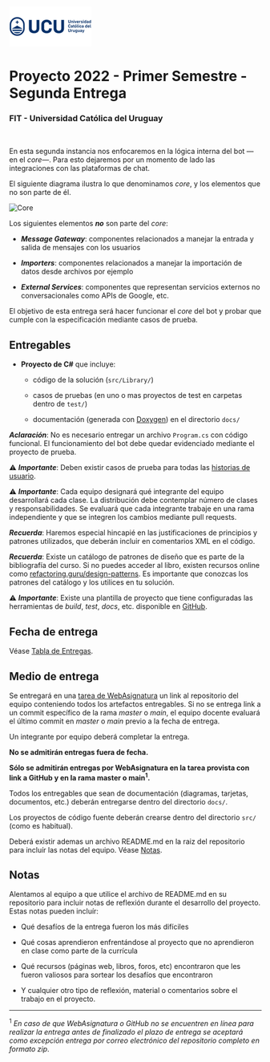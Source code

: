 ![UCU](https://github.com/ucudal/PII_Conceptos_De_POO/raw/master/Assets/logo-ucu.png)

# Proyecto 2022 - Primer Semestre - Segunda Entrega
### FIT - Universidad Católica del Uruguay

<br>

En esta segunda instancia nos enfocaremos en la lógica interna del bot —en el _core_—. Para esto dejaremos por un momento de lado las integraciones con las plataformas de chat.

El siguiente diagrama ilustra lo que denominamos _core_, y los elementos que no son parte de él.

![Core](../Assets/Core.png)

Los siguientes elementos **_no_** son parte del _core_:

- **_Message Gateway_**: componentes relacionados a manejar la entrada y salida de mensajes con los usuarios

- **_Importers_**: componentes relacionados a manejar la importación de datos desde archivos por ejemplo

- **_External Services_**: componentes que representan servicios externos no conversacionales como APIs de Google, etc.

El objetivo de esta entrega será hacer funcionar el _core_ del bot y probar que cumple con la especificación mediante casos de prueba.

## Entregables

- **Proyecto de C#** que incluye:

    - código de la solución (`src/Library/`)

    - casos de pruebas (en uno o mas proyectos de test en carpetas dentro de `test/`)

    - documentación (generada con [Doxygen](https://www.doxygen.nl/index.html)) en el directorio `docs/`

**_Aclaración_**: No es necesario entregar un archivo `Program.cs` con código funcional. El funcionamiento del bot debe quedar evidenciado mediante el proyecto de prueba.

:warning: **_Importante_**: Deben existir casos de prueba para todas las [historias de usuario](../README.md#La-propuesta).

:warning: **_Importante_**: Cada equipo designará qué integrante del equipo desarrollará cada clase. La distribución debe contemplar número de clases y responsabilidades. Se evaluará que cada integrante trabaje en una rama independiente y que se integren los cambios mediante pull requests.

**_Recuerda_**: Haremos especial hincapié en las justificaciones de principios y patrones utilizados, que deberán incluir en comentarios XML en el código.

**_Recuerda_**: Existe un catálogo de patrones de diseño que es parte de la bibliografía del curso. Si no puedes acceder al libro, existen recursos online como [refactoring.guru/design-patterns](https://refactoring.guru/design-patterns). Es importante que conozcas los patrones del catálogo y los utilices en tu solución.

:warning: **_Importante_**: Existe una plantilla de proyecto que tiene configuradas las herramientas de _build_, _test_, _docs_, etc. disponible en [GitHub](https://github.com/ucudal/PII_ProjectTemplate).

## Fecha de entrega

Véase [Tabla de Entregas](../README.md#roadmap-y-entregables).

## Medio de entrega

Se entregará en una [tarea de WebAsignatura](https://webasignatura.ucu.edu.uy/course/view.php?id=288&section=1) un link al repositorio del equipo conteniendo todos los artefactos entregables. Si no se entrega link a un commit específico de la rama _master_ o _main_, el equipo docente evaluará el último commit en _master_ o _main_ previo a la fecha de entrega.

Un integrante por equipo deberá completar la entrega.

**No se admitirán entregas fuera de fecha.**

**Sólo se admitirán entregas por WebAsignatura en la tarea provista con link a GitHub y en la rama master o main<sup>1</sup>.**

Todos los entregables que sean de documentación (diagramas, tarjetas, documentos, etc.) deberán entregarse dentro del directorio `docs/`.

Los proyectos de código fuente deberán crearse dentro del directorio `src/` (como es habitual).

Deberá existir ademas un archivo README.md en la raiz del repositorio para incluír las notas del equipo. Véase [Notas](#notas).

## Notas

Alentamos al equipo a que utilice el archivo de README.md en su repositorio para incluir notas de reflexión durante el desarrollo del proyecto. Estas notas pueden incluír:

- Qué desafíos de la entrega fueron los más difíciles

- Qué cosas aprendieron enfrentándose al proyecto que no aprendieron en clase como parte de la currícula

- Qué recursos (páginas web, libros, foros, etc) encontraron que les fueron valiosos para sortear los desafíos que encontraron

- Y cualquier otro tipo de reflexión, material o comentarios sobre el trabajo en el proyecto.

****

<sup>1</sup> _En caso de que WebAsignatura o GitHub no se encuentren en línea para realizar la entrega antes de finalizado el plazo de entrega se aceptará como excepción entrega por correo electrónico del repositorio completo en formato zip_.
